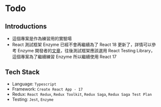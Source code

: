 # Todo

## Introductions

- 這個專案是作為練習用的實驗場
- React 測試框架 Enzyme 已經不會再繼續為了 React 18 更新了，詳情可以參考 Enzyme 開發者的[文章](https://dev.to/wojtekmaj/enzyme-is-dead-now-what-ekl)，往後測試框架應該選用 React Testing Library，這個專案為了繼續練習 Enzyme 所以繼續使用 React 17

## Tech Stack

- Language: `Typescript`
- Framework: `Create React App - 17`
- Redux: `React Redux`, `Redux Toolkit`, `Redux Saga`, `Redux Saga Test Plan`
- Testing: `Jest`, `Enzyme`

